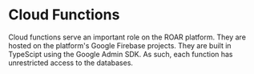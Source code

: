 # Cloud Functions

Cloud functions serve an important role on the ROAR platform. They are hosted on the platform's Google Firebase projects. They are built in TypeScipt using the Google Admin SDK. As such, each function has unrestricted access to the databases.
